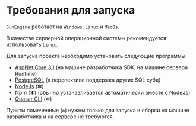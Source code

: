 # Требования для запуска

`SunEngine` работает на `Windows`, `Linux` и `MacOs`.

В качестве серверной операционной системы рекомендуется использовать `Linux`.

Для запуска проекта необходимо установить следующие программы:

- [AspNet Core 3.1](https://dotnet.microsoft.com/download/dotnet-core/3.1)   (на машине разработчика SDK, на машине сервера Runtime)
- [PostgreSQL](https://www.postgresql.org)   (в перспективе поддержка других SQL субд)
- [NodeJs](https://nodejs.org)   (✻)
- Npm   (✻)   (обычно устанавливается автоматически вместе с NodeJs)
- [Quasar CLI](https://quasar.dev/quasar-cli/installation)   (✻)


Пункты помеченные (`✻`) нужны только для запуска и сборки на машине разработчика и на сервере не требуются.
